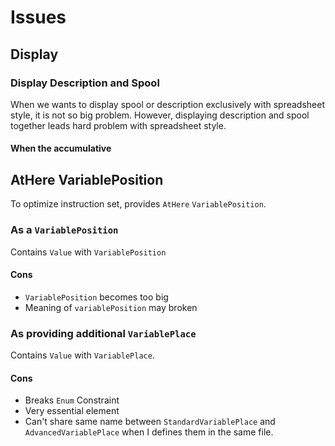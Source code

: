 Issues
====

## Display

### Display Description and Spool

When we wants to display spool or description exclusively with spreadsheet style, it is not so big problem.
However, displaying description and spool together leads hard problem with spreadsheet style.

#### When the accumulative

## AtHere VariablePosition

To optimize instruction set, provides `AtHere` `VariablePosition`.

### As a `VariablePosition`

Contains `Value` with `VariablePosition`

#### Cons

* `VariablePosition` becomes too big
* Meaning of `variablePosition` may broken

### As providing additional `VariablePlace`

Contains `Value` with `VariablePlace`.

#### Cons

* Breaks `Enum` Constraint
* Very essential element
* Can't share same name between `StandardVariablePlace` and `AdvancedVariablePlace` when I defines them in the same file.
